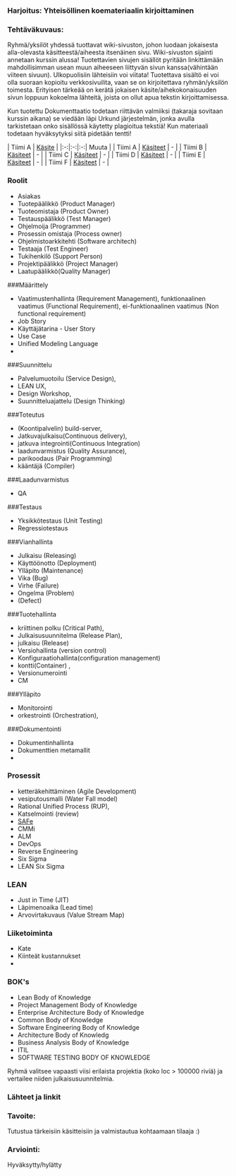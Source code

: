 ### Harjoitus:  Yhteisöllinen koemateriaalin kirjoittaminen

### Tehtäväkuvaus:

Ryhmä/yksilöt yhdessä tuottavat wiki-sivuston, johon luodaan jokaisesta alla-olevasta käsitteestä/aiheesta itsenäinen sivu. Wiki-sivuston sijainti annetaan kurssin alussa! Tuotettavien sivujen sisällöt pyritään linkittämään mahdollisimman usean muun aiheeseen liittyvän sivun kanssa(vähintään viiteen sivuun). Ulkopuolisiin lähteisiin voi viitata!
Tuotettava sisältö ei voi olla suoraan kopioitu verkkosivuilita, vaan se on kirjoitettava ryhmän/yksilön toimesta. 
Erityisen tärkeää on kerätä jokaisen käsite/aihekokonaisuuden sivun loppuun kokoelma lähteitä, joista on ollut apua tekstin kirjoittamisessa.

Kun tuotettu  Dokumenttaatio todetaan riittävän valmiiksi (takaraja sovitaan kurssin aikana) se viedään läpi Urkund järjestelmän, jonka avulla tarkistetaan onko sisällössä käytetty plagioitua tekstiä!
Kun materiaali todetaan hyväksytyksi siitä pidetään tentti!


| Tiimi A | [Käsite]() |
|:-:|:-:|:-:| Muuta |
| Tiimi A | [Käsiteet]() | - | 
| Tiimi B | [Käsiteet]() | - | 
| Tiimi C | [Käsiteet]() | - | 
| Tiimi D | [Käsiteet]() | - | 
| Tiimi E | [Käsiteet]() | - | 
| Tiimi F | [Käsiteet]() | - | 

### Roolit

* Asiakas
* Tuotepäälikkö (Product Manager)
* Tuoteomistaja (Product Owner)
* Testauspäälikkö (Test Manager)
* Ohjelmoija (Programmer)
* Prosessin omistaja (Process owner)
* Ohjelmistoarkkitehti (Software architech)
* Testaaja (Test Engineer)
* Tukihenkilö (Support Person)
* Projektipäälikkö (Project Manager)
* Laatupäälikkö(Quality Manager)



###Määrittely

* Vaatimustenhallinta (Requirement Management), funktionaalinen vaatimus (Functional Requirement), ei-funktionaalinen vaatimus (Non functional requirement)
* Job Story
* Käyttäjätarina - User Story
* Use Case
* Unified Modeling Language
*

###Suunnittelu

* Palvelumuotoilu (Service Design), 
* LEAN UX, 
* Design Workshop, 
* Suunnitteluajattelu (Design Thinking)

###Toteutus

* (Koontipalvelin) build-server, 
* Jatkuvajulkaisu(Continuous delivery), 
* jatkuva integrointi(Continuous Integration) 
* laadunvarmistus (Quality Assurance), 
* parikoodaus (Pair Programming)
* kääntäjä (Compiler)

###Laadunvarmistus

* QA

###Testaus

* Yksikkötestaus (Unit Testing) 
* Regressiotestaus

###Vianhallinta

* Julkaisu (Releasing)
* Käyttöönotto (Deployment)
* Ylläpito (Maintenance)
* Vika (Bug)
* Virhe (Failure)
* Ongelma (Problem)
* (Defect)

###Tuotehallinta

* kriittinen polku (Critical Path), 
* Julkaisusuunnitelma (Release Plan),  
* julkaisu (Release)
* Versiohallinta (version control)
* Konfiguraatiohallinta(configuration management)
* kontti(Container) ,  
* Versionumerointi
* CM

###Ylläpito

* Monitorointi
* orkestrointi (Orchestration), 

###Dokumentointi

* Dokumentinhallinta
* Dokumenttien metamallit
* 

### Prosessit

* ketteräkehittäminen (Agile Development)
* vesiputousmalli (Water Fall model)
* Rational Unified Process (RUP),
* Katselmointi (review)
* [SAFe](http://www.scaledagileframework.com/)
* CMMi
* ALM
* DevOps
* Reverse Engineering
* Six Sigma
* LEAN Six Sigma

### LEAN

* Just in Time (JIT)
* Läpimenoaika (Lead time)
* Arvovirtakuvaus (Value Stream Map)

### Liiketoiminta

* Kate
* Kiinteät kustannukset
* 
 
### BOK's

* Lean Body of Knowledge
* Project Management Body of Knowledge
* Enterprise Architecture Body of Knowledge
* Common Body of Knowledge
* Software Engineering Body of Knowledge
* Architecture Body of Knowledg
* Business Analysis Body of Knowledge
* ITIL
* SOFTWARE TESTING BODY OF KNOWLEDGE



Ryhmä valitsee vapaasti viisi erilaista projektia (koko loc > 100000 riviä) ja vertailee niiden julkaisusuunnitelmia. 

### Lähteet ja linkit

### Tavoite:

Tutustua tärkeisiin käsitteisiin ja valmistautua kohtaamaan tilaaja :)


### Arviointi:

Hyväksytty/hylätty

